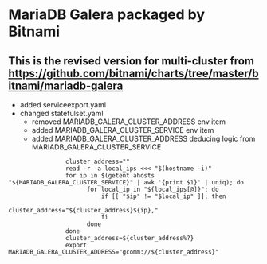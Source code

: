 # MariaDB Galera packaged by Bitnami
## This is the revised version for multi-cluster from https://github.com/bitnami/charts/tree/master/bitnami/mariadb-galera

- added serviceexport.yaml
- changed statefulset.yaml
  - removed MARIADB_GALERA_CLUSTER_ADDRESS env item
  - added MARIADB_GALERA_CLUSTER_SERVICE env item
  - added MARIADB_GALERA_CLUSTER_ADDRESS deducing logic from MARIADB_GALERA_CLUSTER_SERVICE
```
                cluster_address=""
                read -r -a local_ips <<< "$(hostname -i)"
                for ip in $(getent ahosts "${MARIADB_GALERA_CLUSTER_SERVICE}" | awk '{print $1}' | uniq); do
                      for local_ip in "${local_ips[@]}"; do
                          if [[ "$ip" != "$local_ip" ]]; then
                              cluster_address="${cluster_address}${ip},"
                          fi
                      done
                done
                cluster_address=${cluster_address%?} 
                export MARIADB_GALERA_CLUSTER_ADDRESS="gcomm://${cluster_address}"
```
